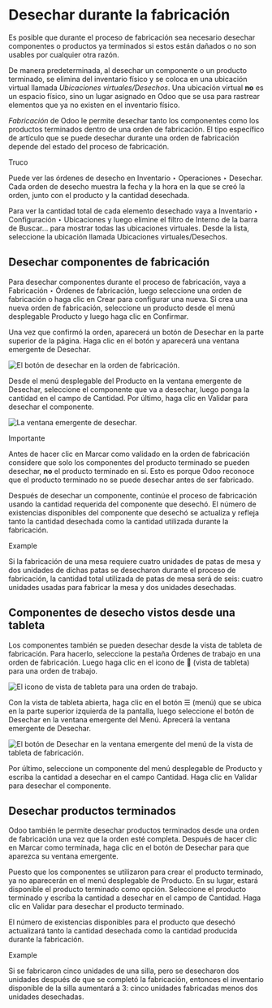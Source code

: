# Desechar durante la fabricación

Es posible que durante el proceso de fabricación sea necesario desechar
componentes o productos ya terminados si estos están dañados o no son usables
por cualquier otra razón.

De manera predeterminada, al desechar un componente o un producto terminado,
se elimina del inventario físico y se coloca en una ubicación virtual llamada
_Ubicaciones virtuales/Desechos_. Una ubicación virtual **no** es un espacio
físico, sino un lugar asignado en Odoo que se usa para rastrear elementos que
ya no existen en el inventario físico.

_Fabricación_ de Odoo le permite desechar tanto los componentes como los
productos terminados dentro de una orden de fabricación. El tipo específico de
artículo que se puede desechar durante una orden de fabricación depende del
estado del proceso de fabricación.

Truco

Puede ver las órdenes de desecho en Inventario ‣ Operaciones ‣ Desechar. Cada
orden de desecho muestra la fecha y la hora en la que se creó la orden, junto
con el producto y la cantidad desechada.

Para ver la cantidad total de cada elemento desechado vaya a Inventario ‣
Configuración ‣ Ubicaciones y luego elimine el filtro de Interno de la barra
de Buscar… para mostrar todas las ubicaciones virtuales. Desde la lista,
seleccione la ubicación llamada Ubicaciones virtuales/Desechos.

## Desechar componentes de fabricación

Para desechar componentes durante el proceso de fabricación, vaya a
Fabricación ‣ Órdenes de fabricación, luego seleccione una orden de
fabricación o haga clic en Crear para configurar una nueva. Si crea una nueva
orden de fabricación, seleccione un producto desde el menú desplegable
Producto y luego haga clic en Confirmar.

Una vez que confirmó la orden, aparecerá un botón de Desechar en la parte
superior de la página. Haga clic en el botón y aparecerá una ventana emergente
de Desechar.

![El botón de desechar en la orden de fabricación.
](../../../../_images/scrap-button.png)

Desde el menú desplegable del Producto en la ventana emergente de Desechar,
seleccione el componente que va a desechar, luego ponga la cantidad en el
campo de Cantidad. Por último, haga clic en Validar para desechar el
componente.

![La ventana emergente de desechar. ](../../../../_images/scrap-pop-up1.png)

Importante

Antes de hacer clic en Marcar como validado en la orden de fabricación
considere que solo los componentes del producto terminado se pueden desechar,
**no** el producto terminado en sí. Esto es porque Odoo reconoce que el
producto terminado no se puede desechar antes de ser fabricado.

Después de desechar un componente, continúe el proceso de fabricación usando
la cantidad requerida del componente que desechó. El número de existencias
disponibles del componente que desechó se actualiza y refleja tanto la
cantidad desechada como la cantidad utilizada durante la fabricación.

Example

Si la fabricación de una mesa requiere cuatro unidades de patas de mesa y dos
unidades de dichas patas se desecharon durante el proceso de fabricación, la
cantidad total utilizada de patas de mesa será de seis: cuatro unidades usadas
para fabricar la mesa y dos unidades desechadas.

## Componentes de desecho vistos desde una tableta

Los componentes también se pueden desechar desde la vista de tableta de
fabricación. Para hacerlo, seleccione la pestaña Órdenes de trabajo en una
orden de fabricación. Luego haga clic en el icono de 📱 (vista de tableta) para
una orden de trabajo.

![El icono de vista de tableta para una orden de trabajo.
](../../../../_images/tablet-view-icon.png)

Con la vista de tableta abierta, haga clic en el botón ☰ (menú) que se ubica
en la parte superior izquierda de la pantalla, luego seleccione el botón de
Desechar en la ventana emergente del Menú. Aprecerá la ventana emergente de
Desechar.

![El botón de Desechar en la ventana emergente del menú de la vista de tableta
de fabricación. ](../../../../_images/tablet-scrap-button.png)

Por último, seleccione un componente del menú desplegable de Producto y
escriba la cantidad a desechar en el campo Cantidad. Haga clic en Validar para
desechar el componente.

## Desechar productos terminados

Odoo también le permite desechar productos terminados desde una orden de
fabricación una vez que la orden esté completa. Después de hacer clic en
Marcar como terminada, haga clic en el botón de Desechar para que aparezca su
ventana emergente.

Puesto que los componentes se utilizaron para crear el producto terminado, ya
no aparecerán en el menú desplegable de Producto. En su lugar, estará
disponible el producto terminado como opción. Seleccione el producto terminado
y escriba la cantidad a desechar en el campo de Cantidad. Haga clic en Validar
para desechar el producto terminado.

El número de existencias disponibles para el producto que desechó actualizará
tanto la cantidad desechada como la cantidad producida durante la fabricación.

Example

Si se fabricaron cinco unidades de una silla, pero se desecharon dos unidades
después de que se completó la fabricación, entonces el inventario disponible
de la silla aumentará a 3: cinco unidades fabricadas menos dos unidades
desechadas.

